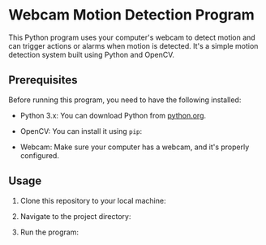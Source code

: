 # Webcam Motion Detection Program

This Python program uses your computer's webcam to detect motion and can trigger actions or alarms when motion is detected. It's a simple motion detection system built using Python and OpenCV.

## Prerequisites

Before running this program, you need to have the following installed:

- Python 3.x: You can download Python from [python.org](https://www.python.org/downloads/).
- OpenCV: You can install it using `pip`:


- Webcam: Make sure your computer has a webcam, and it's properly configured.

## Usage

1. Clone this repository to your local machine:


2. Navigate to the project directory:


3. Run the program:

